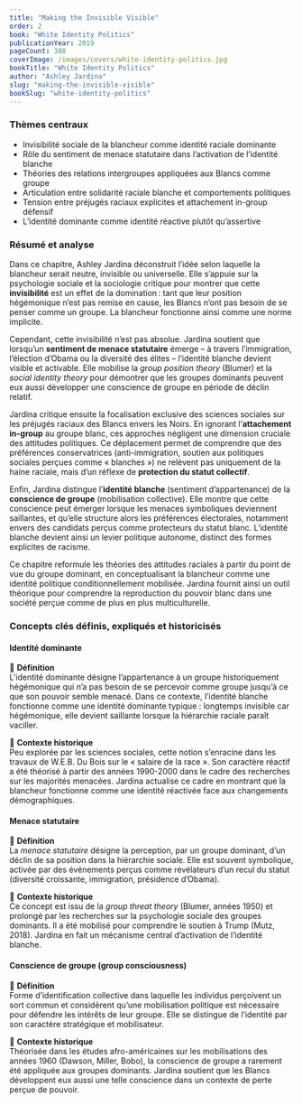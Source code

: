 ```yaml
---
title: "Making the Invisible Visible"
order: 2
book: "White Identity Politics"
publicationYear: 2019
pageCount: 388
coverImage: /images/covers/white-identity-politics.jpg
bookTitle: "White Identity Politics"
author: "Ashley Jardina"
slug: "making-the-invisible-visible"
bookSlug: "white-identity-politics"
---
```


### Thèmes centraux

- Invisibilité sociale de la blancheur comme identité raciale dominante
- Rôle du sentiment de menace statutaire dans l’activation de l’identité blanche
- Théories des relations intergroupes appliquées aux Blancs comme groupe
- Articulation entre solidarité raciale blanche et comportements politiques
- Tension entre préjugés raciaux explicites et attachement in-group défensif
- L’identité dominante comme identité réactive plutôt qu’assertive

### Résumé et analyse

Dans ce chapitre, Ashley Jardina déconstruit l’idée selon laquelle la blancheur serait neutre, invisible ou universelle. Elle s’appuie sur la psychologie sociale et la sociologie critique pour montrer que cette **invisibilité** est un effet de la domination : tant que leur position hégémonique n’est pas remise en cause, les Blancs n’ont pas besoin de se penser comme un groupe. La blancheur fonctionne ainsi comme une norme implicite.

Cependant, cette invisibilité n’est pas absolue. Jardina soutient que lorsqu’un **sentiment de menace statutaire** émerge – à travers l’immigration, l’élection d’Obama ou la diversité des élites – l’identité blanche devient visible et activable. Elle mobilise la *group position theory* (Blumer) et la *social identity theory* pour démontrer que les groupes dominants peuvent eux aussi développer une conscience de groupe en période de déclin relatif.

Jardina critique ensuite la focalisation exclusive des sciences sociales sur les préjugés raciaux des Blancs envers les Noirs. En ignorant l’**attachement in-group** au groupe blanc, ces approches négligent une dimension cruciale des attitudes politiques. Ce déplacement permet de comprendre que des préférences conservatrices (anti-immigration, soutien aux politiques sociales perçues comme « blanches ») ne relèvent pas uniquement de la haine raciale, mais d’un réflexe de **protection du statut collectif**.

Enfin, Jardina distingue l’**identité blanche** (sentiment d’appartenance) de la **conscience de groupe** (mobilisation collective). Elle montre que cette conscience peut émerger lorsque les menaces symboliques deviennent saillantes, et qu’elle structure alors les préférences électorales, notamment envers des candidats perçus comme protecteurs du statut blanc. L’identité blanche devient ainsi un levier politique autonome, distinct des formes explicites de racisme.

Ce chapitre reformule les théories des attitudes raciales à partir du point de vue du groupe dominant, en conceptualisant la blancheur comme une identité politique conditionnellement mobilisée. Jardina fournit ainsi un outil théorique pour comprendre la reproduction du pouvoir blanc dans une société perçue comme de plus en plus multiculturelle.

<!--concepts:start-->

### Concepts clés définis, expliqués et historicisés

#### **Identité dominante**

🔹 **Définition**  
L’identité dominante désigne l’appartenance à un groupe historiquement hégémonique qui n’a pas besoin de se percevoir comme groupe jusqu’à ce que son pouvoir semble menacé. Dans ce contexte, l’identité blanche fonctionne comme une identité dominante typique : longtemps invisible car hégémonique, elle devient saillante lorsque la hiérarchie raciale paraît vaciller.

🔹 **Contexte historique**  
Peu explorée par les sciences sociales, cette notion s’enracine dans les travaux de W.E.B. Du Bois sur le « salaire de la race ». Son caractère réactif a été théorisé à partir des années 1990-2000 dans le cadre des recherches sur les majorités menacées. Jardina actualise ce cadre en montrant que la blancheur fonctionne comme une identité réactivée face aux changements démographiques.

#### **Menace statutaire**

🔹 **Définition**  
La *menace statutaire* désigne la perception, par un groupe dominant, d’un déclin de sa position dans la hiérarchie sociale. Elle est souvent symbolique, activée par des événements perçus comme révélateurs d’un recul du statut (diversité croissante, immigration, présidence d’Obama).

🔹 **Contexte historique**  
Ce concept est issu de la *group threat theory* (Blumer, années 1950) et prolongé par les recherches sur la psychologie sociale des groupes dominants. Il a été mobilisé pour comprendre le soutien à Trump (Mutz, 2018). Jardina en fait un mécanisme central d’activation de l’identité blanche.

#### **Conscience de groupe (group consciousness)**

🔹 **Définition**  
Forme d’identification collective dans laquelle les individus perçoivent un sort commun et considèrent qu’une mobilisation politique est nécessaire pour défendre les intérêts de leur groupe. Elle se distingue de l’identité par son caractère stratégique et mobilisateur.

🔹 **Contexte historique**  
Théorisée dans les études afro-américaines sur les mobilisations des années 1960 (Dawson, Miller, Bobo), la conscience de groupe a rarement été appliquée aux groupes dominants. Jardina soutient que les Blancs développent eux aussi une telle conscience dans un contexte de perte perçue de pouvoir.

<!--concepts:end-->
